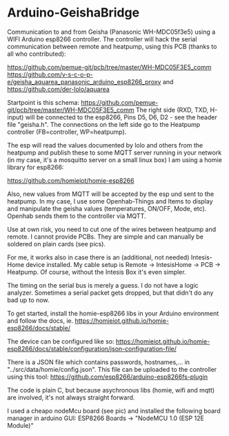 # Arduino-GeishaBridge

Communication to and from Geisha (Panasonic WH-MDC05f3e5) using a WIFI Arduino esp8266 controller.
The controller will hack the serial communication between remote and heatpump, using this PCB 
(thanks to all who contributed): 

https://github.com/pemue-git/pcb/tree/master/WH-MDC05F3E5_comm
https://github.com/v-s-c-o-p-e/geisha_aquarea_panasonic_arduino_esp8266_proxy
and 
https://github.com/der-lolo/aquarea

Startpoint is this schema: https://github.com/pemue-git/pcb/tree/master/WH-MDC05F3E5_comm
The right side (RXD, TXD, H-input) will be connected to the esp8266, Pins D5, D6, D2 - see the header file "geisha.h".
The connections on the left side go to the Heatpump controller (FB=controller, WP=heatpump).

The esp will read the values documented by lolo and others from the heatpump and publish these to
some MQTT server running in your network (in my case, it's a mosquitto server on a small linux box)
I am using a homie library for esp8266:

https://github.com/homieiot/homie-esp8266

Also, new values from MQTT will be accepted by the esp und sent to the heatpump.
In my case, I use some Openhab-Things and Items to display and manipulate the geisha values (temperatures,
ON/OFF, Mode, etc). Openhab sends them to the controller via MQTT.

Use at own risk, you need to cut one of the wires between heatpump and remote. 
I cannot provide PCBs. They are simple and can manually be soldered on plain cards (see pics).

For me, it works also in case there is an (additional, not needed) Intesis-Home device installed. My cable setup is 
Remote -> IntesisHome -> PCB -> Heatpump. Of course, without the Intesis Box it's even simpler. 

The timing on the serial bus is merely a guess. I do not have a logic analyzer. Sometimes a serial packet gets dropped, but 
that didn't do any bad up to now.

To get started, install the homie-esp8266 libs in your Arduino environment
and follow the docs, ie. https://homieiot.github.io/homie-esp8266/docs/stable/

The device can be configured like so: https://homieiot.github.io/homie-esp8266/docs/stable/configuration/json-configuration-file/

There is a JSON file which contains passwords, hostnames,... in "../src/data/homie/config.json". This file can be uploaded to the controller using this tool: https://github.com/esp8266/arduino-esp8266fs-plugin

The code is plain C, but because asychronous libs (homie, wifi and mqtt) are involved, it's not always straight forward.

I used a cheapo nodeMcu board (see pic) and installed the following board manager in arduino GUI:
ESP8266 Boards -> "NodeMCU 1.0 (ESP 12E Module)"
